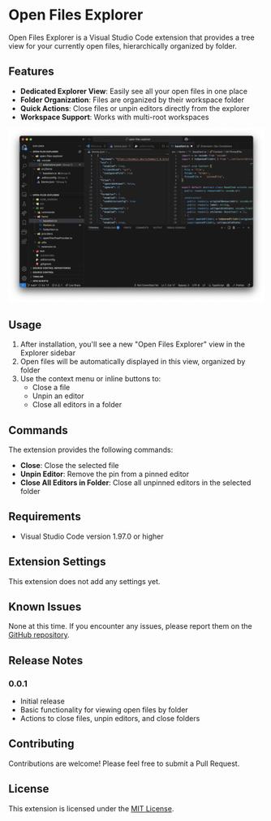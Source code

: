 # Open Files Explorer

Open Files Explorer is a Visual Studio Code extension that provides a tree view for your currently open files, hierarchically organized by folder.

## Features

- **Dedicated Explorer View**: Easily see all your open files in one place
- **Folder Organization**: Files are organized by their workspace folder
- **Quick Actions**: Close files or unpin editors directly from the explorer
- **Workspace Support**: Works with multi-root workspaces

![Open Files Explorer](media/screenshot.png)

## Usage

1. After installation, you'll see a new "Open Files Explorer" view in the Explorer sidebar
2. Open files will be automatically displayed in this view, organized by folder
3. Use the context menu or inline buttons to:
   - Close a file
   - Unpin an editor
   - Close all editors in a folder

## Commands

The extension provides the following commands:

- **Close**: Close the selected file
- **Unpin Editor**: Remove the pin from a pinned editor
- **Close All Editors in Folder**: Close all unpinned editors in the selected folder

## Requirements

- Visual Studio Code version 1.97.0 or higher

## Extension Settings

This extension does not add any settings yet.

## Known Issues

None at this time. If you encounter any issues, please report them on the [GitHub repository](https://github.com/shouki-s/open-files-explorer/issues).

## Release Notes

### 0.0.1

- Initial release
- Basic functionality for viewing open files by folder
- Actions to close files, unpin editors, and close folders

## Contributing

Contributions are welcome! Please feel free to submit a Pull Request.

## License

This extension is licensed under the [MIT License](LICENSE).
